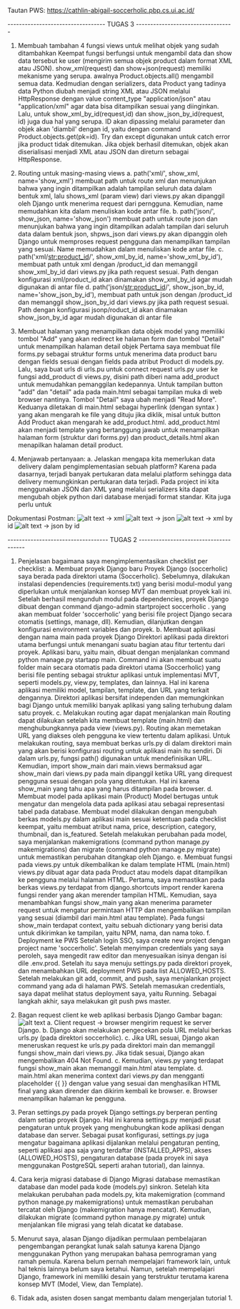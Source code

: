 Tautan PWS: https://cathlin-abigail-soccerholic.pbp.cs.ui.ac.id/

---------------------------------- TUGAS 3 ----------------------------------
1. Membuah tambahan 4 fungsi views untuk melihat objek yang sudah ditambahkan
    Keempat fungsi berfungsi untuk mengambil data dan show data tersebut ke user (mengirim semua objek product dalam format XML atau JSON).
    show_xml(request) dan show+json(request) memiliki mekanisme yang serupa. awalnya Product.objects.all() mengambil semua data. Kedmudian dengan serializers, data Product yang tadinya data Python diubah menjadi string XML atau JSON melalui HttpResponse dengan value content_type "application/json" atau "application/xml" agar data bisa ditampilkan sesuai yang diinginkan.
    Lalu, untuk show_xml_by_id(request,id) dan show_json_by_id(request, id) juga dua hal yang serupa. ID akan dipassing melalui parameter dan objek akan 'diambil' dengan id, yaitu dengan command Product.objects.get(pk=id). 
    Try dan except digunakan untuk catch error jika product tidak ditemukan. Jika objek berhasil ditemukan, objek akan diserialisasi menjadi XML atau JSON dan direturn sebagai HttpResponse.

2. Routing untuk masing-masing views
    a. path('xml/', show_xml, name='show_xml')
        membuat path untuk route xml dan menunjukan bahwa yang ingin ditampilkan adalah tampilan seluruh data dalam bentuk xml, lalu shows_xml (param view) dari views.py akan dipanggil oleh Django untk menerima request dari perngguna. Kemudian, name memudahkan kita dalam menuliskan kode antar file.
    b. path('json/', show_json, name='show_json')
        membuat path untuk route json dan menunjukan bahwa yang ingin ditampilkan adalah tampilan dari seluruh data dalam bentuk json, shpws_json dari views.py akan dipanggin oleh Django untuk memproses request pengguna dan menampilkan tampilan yang sesuai. Name memudahkan dalam menuliskan kode antar file.
    c. path('xml/<str:product_id>/', show_xml_by_id, name='show_xml_by_id'),
        membuat path untuk xml dengan /product_id dan memanggil show_xml_by_id dari views.py jika path request sesuai. Path dengan konfigurasi xml/product_id akan dinamakan show_xml_by_id agar mudah digunakan di antar file
    d. path('json/<str:product_id>/', show_json_by_id, name='show_json_by_id'),
        membuat path untuk json dengan /product_id dan memanggil show_json_by_id dari views.py jika path request sesuai. Path dengan konfigurasi jsonp/roduct_id akan dinamakan show_json_by_id agar mudah digunakan di antar file

3. Membuat halaman yang menampilkan data objek model yang memiliki tombol "Add" yang akan redirect ke halaman form dan tombol "Detail" untuk menampilkan halaman detail objek
    Pertama saya membuat file forms.py sebagai struktur forms untuk menerima data product baru dengan fields sesuai dengan fields pada atribut Product di models.py.
    Lalu, saya buat urls di urls.pu untuk connect request urls.py user ke fungsi add_product di views.py, disini path diberi nama add_product untuk memudahkan pemanggilan kedepannya.
    Untuk tampilan button "add" dan "detail" ada pada main.html sebagai tampilan muka di web browser nantinya. Tombol "Detail" saya ubah menjadi "Read More". Keduanya diletakan di main.html sebagai hyperlink (dengan syntax <a href = "{% url '...' %}"> </a>) yang akan mengarah ke file yang dituju jika diklik, misal untuk button Add Product akan mengarah ke add_product.html.
    add_product.html akan menjadi template yang bertanggung jawab untuk menampilkan halaman form (struktur dari forms.py) dan product_details.html akan menapilkan halaman detail product.

4. Menjawab pertanyaan:
    a. Jelaskan mengapa kita memerlukan data delivery dalam pengimplementasian sebuah platform?
        Karena pada dasarnya, terjadi banyak pertukaran data melalui platform sehingga data delivery memungkinkan pertukaran data terjadi. Pada project ini kita menggunakan JSON dan XML yang melalui serializers kita dapat mengubah objek python dari database menjadi format standar. Kita juga perlu untuk

Dokumentasi Postman:
![alt text](image.png) -> xml
![alt text](image-1.png) -> json
![alt text](image-3.png) -> xml by id
![alt text](image-2.png) -> json by id


----------------------------------- TUGAS 2 --------------------------------------
1. Penjelasan bagaimana saya mengimplementasikan checklist per checklist:
    a. Membuat proyek Django baru
        Proyek Django (soccerholic) saya berada pada direktori utama (Soccerholic). Sebelumnya, dilakukan instalasi dependencies (requirements.txt) yang berisi modul-modul yang diperlukan untuk menjalankan konsep MVT dan membuat proyek kali ini. Setelah berhasil mengunduh modul pada dependencies, proyek Django dibuat dengan command django-admin startproject soccerholic . yang akan membuat folder 'soccerholic' yang berisi file project Django secara otomatis (settings, manage, dll). Kemudian, dilanjutkan dengan konfigurasi environment variables dan proyek.
    b. Membuat aplikasi dengan nama main pada proyek Django
        Direktori aplikasi pada direktori utama berfungsi untuk menangani suatu bagian atau fitur tertentu dari proyek. Aplikasi baru, yaitu main, dibuat dengan menjalankan command python manage.py startapp main. Command ini akan membuat suatu folder main secara otomatis pada direktori utama (Soccerholic) yang berisi file penting sebagai struktur aplikasi untuk implementasi MVT, seperti models.py, view.py, templates, dan lainnya. Hal ini karena aplikasi memiliki model, tampilan, template, dan URL yang terkait dengannya.
        Direktori aplikasi bersifat independen dan memungkinkan bagi Django untuk memiliki banyak aplikasi yang saling terhubung dalam satu proyek.
    c. Melakukan routing agar dapat menjalankan main
        Routing dapat dilakukan setelah kita membuat template (main.html) dan menghubungkannya pada view (views.py). Routing akan memetakan URL yang diakses oleh pengguna ke view tertentu dalam aplikasi.
        Untuk melakukan routing, saya membuat berkas urls.py di dalam direktori main yang akan berisi konfigurasi routing untuk aplikasi main itu sendiri. Di dalam urls.py, fungsi path() digunakan untuk mendefinisikan URL. Kemudian, import show_main dari main.views bermaksud agar show_main dari views.py pada main dipanggil ketika URL yang direquest pengguna sesuai dengan pola yang ditentukan. Hal ini karena show_main yang tahu apa yang harus ditampilan pada browser. 
    d. Membuat model pada aplikasi main (Product)
        Model bertugas untuk mengatur dan mengelola data pada aplikasi atau sebagai representasi tabel pada database. Membuat model dilakukan dengan mengubah berkas models.py dalam aplikasi main sesuai ketentuan pada checklist keempat, yaitu membuat atribut nama, price, description, category, thumbnail, dan is_featured.
        Setelah melakukan perubahan pada model, saya menjalankan makemigrations (command python manage.py makemigrations) dan migrate (command python manage.py migrate) untuk memastikan perubahan ditangkap oleh Django.
    e. Membuat fungsi pada views.py untuk dikembalikan ke dalam template HTML (main.html)
        views.py dibuat agar data pada Product atau models dapat ditampilkan ke pengguna melalui halaman HTML.
        Pertama, saya memastikan pada berkas views.py terdapat from django.shortcuts import render karena fungsi render yang akan merender tampilan HTML. Kemudian, saya menambahkan fungsi show_main yang akan menerima parameter request untuk mengatur permintaan HTTP dan mengembalikan tampilan yang sesuai (diambil dari main.html atau template). 
        Pada fungsi show_main terdapat context, yaitu sebuah dictionary yang berisi data untuk dikirimkan ke tampilan, yaitu NPM, nama, dan nama toko. 
    f. Deployment ke PWS
        Setelah login SSO, saya create new project dengan project name 'soccerholic'. Setelah menyimpan credentials yang saya peroleh, saya mengedit raw editor dan menyesuaikan isinya dengan isi dile .env.prod. Setelah itu saya menuju settings.py pada direktori proyek, dan menambahkan URL deployment PWS pada list ALLOWED_HOSTS. Setelah melakukan git add, commit, and push, saya menjalankan project command yang ada di halaman PWS. Setelah memasukan credentials, saya dapat melihat status deployment saya, yaitu Running. Sebagai langkah akhir, saya melakukan git push pws master.

2. Bagan request client ke web aplikasi berbasis Django
    Gambar bagan: ![alt text](routing.jpg)
    a. Client request -> browser mengirim request ke server Django. 
    b. Django akan melakukan pengecekan pola URL melalui berkas urls.py (pada direktori soccerholic). 
    c. Jika URL sesuai, Django akan meneruskan request ke urls.py pada direktori main dan memanggil fungsi show_main dari views.py. Jika tidak sesuai, Django akan mengembalikan 404 Not Found.
    c. Kemudian, views.py yang terdapat fungsi show_main akan memanggil main.html atau template. 
    d. main.html akan menerima context dari views.py dan mengganti placeholder {{  }} dengan value yang sesuai dan menghasilkan HTML final yang akan dirender dan dikirim kembali ke browser. 
    e. Browser menampilkan halaman ke pengguna.

3. Peran settings.py pada proyek Django
    settings.py berperan penting dalam setiap proyek Django. Hal ini karena settings.py menjadi pusat pengaturan untuk proyek yang menghubungkan kode aplikasi dengan database dan server. Sebagai pusat konfigurasi, settings.py juga mengatur bagaimana aplikasi dijalankan melalui pengaturan penting, seperti aplikasi apa saja yang terdaftar (INSTALLED_APPS), akses (ALLOWED_HOSTS), pengaturan database (pada proyek ini saya menggunakan PostgreSQL seperti arahan tutorial), dan lainnya.

4. Cara kerja migrasi database di Django
    Migrasi database memastikan database dan model pada kode (models.py) sinkron. Setelah kita melakukan perubahan pada models.py, kita makemigration (command python manage.py makemigrations) untuk memastikan perubahan tercatat oleh Django (makemigration hanya mencatat). Kemudian, dilakukan migrate (command python manage.py migrate) untuk menjalankan file migrasi yang telah dicatat ke database.

5. Menurut saya, alasan Django dijadikan permulaan pembelajaran pengembangan perangkat lunak salah satunya karena Django menggunakan Python yang merupakan bahasa pemrograman yang ramah pemula. Karena belum pernah mempelajari framework lain, untuk hal teknis lainnya belum saya ketahui. Namun, setelah mempelajari Django, framework ini memiliki desain yang terstruktur terutama karena konsep MVT (Model, View, dan Template).

6. Tidak ada, asisten dosen sangat membantu dalam mengerjalan tutorial 1.
